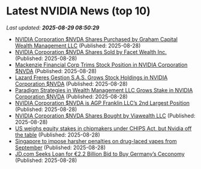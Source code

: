 # Latest NVIDIA News (top 10)
_Last updated: **2025-08-29 08:50:29**_

- [NVIDIA Corporation $NVDA Shares Purchased by Graham Capital Wealth Management LLC](https://www.etfdailynews.com/2025/08/28/nvidia-corporation-nvda-shares-purchased-by-graham-capital-wealth-management-llc/) (Published: 2025-08-28)
- [NVIDIA Corporation $NVDA Shares Sold by Facet Wealth Inc.](https://www.etfdailynews.com/2025/08/28/nvidia-corporation-nvda-shares-sold-by-facet-wealth-inc/) (Published: 2025-08-28)
- [Mackenzie Financial Corp Trims Stock Position in NVIDIA Corporation $NVDA](https://www.etfdailynews.com/2025/08/28/mackenzie-financial-corp-trims-stock-position-in-nvidia-corporation-nvda/) (Published: 2025-08-28)
- [Lazard Freres Gestion S.A.S. Grows Stock Holdings in NVIDIA Corporation $NVDA](https://www.etfdailynews.com/2025/08/28/lazard-freres-gestion-s-a-s-grows-stock-holdings-in-nvidia-corporation-nvda/) (Published: 2025-08-28)
- [Paradigm Strategies in Wealth Management LLC Grows Stake in NVIDIA Corporation $NVDA](https://www.etfdailynews.com/2025/08/28/paradigm-strategies-in-wealth-management-llc-grows-stake-in-nvidia-corporation-nvda/) (Published: 2025-08-28)
- [NVIDIA Corporation $NVDA is AGP Franklin LLC’s 2nd Largest Position](https://www.etfdailynews.com/2025/08/28/nvidia-corporation-nvda-is-agp-franklin-llcs-2nd-largest-position/) (Published: 2025-08-28)
- [NVIDIA Corporation $NVDA Shares Bought by Viawealth LLC](https://www.etfdailynews.com/2025/08/28/nvidia-corporation-nvda-shares-bought-by-viawealth-llc/) (Published: 2025-08-28)
- [US weighs equity stakes in chipmakers under CHIPS Act, but Nvidia off the table](https://www.digitimes.com/news/a20250828PD235/usa-chips-act-subsidies-nvidia-intel.html) (Published: 2025-08-28)
- [Singapore to impose harsher penalties on drug-laced vapes from September](https://biztoc.com/x/8586f5c07230240a) (Published: 2025-08-28)
- [JD.com Seeks Loan for €2.2 Billion Bid to Buy Germany’s Ceconomy](https://biztoc.com/x/a6f3f3c1d2509901) (Published: 2025-08-28)
